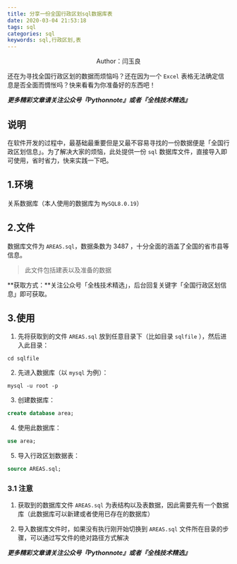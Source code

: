```yaml
---
title: 分享一份全国行政区划sql数据库表
date: 2020-03-04 21:53:18
tags: sql
categories: sql
keywords: sql,行政区划,表
---
```


<center>Author：闫玉良</center>

还在为寻找全国行政区划的数据而烦恼吗？还在因为一个 `Excel` 表格无法确定信息是否全面而惆怅吗？快来看看为你准备好的东西吧！

<!--more-->

***更多精彩文章请关注公众号『Pythonnote』或者『全栈技术精选』***

## 说明

在软件开发的过程中，最基础最重要但是又最不容易寻找的一份数据便是「全国行政区划信息」。为了解决大家的烦恼，此处提供一份 `sql` 数据库文件，直接导入即可使用，省时省力，快来实践一下吧。

## 1.环境

关系数据库（本人使用的数据库为 `MySQL8.0.19`）

## 2.文件

数据库文件为 `AREAS.sql`，数据条数为 3487 ，十分全面的涵盖了全国的省市县等信息。

>  此文件包括建表以及准备的数据

**获取方式：**关注公众号「全栈技术精选」，后台回复关键字「全国行政区划信息」即可获取。

## 3.使用

1) 先将获取到的文件 `AREAS.sql` 放到任意目录下（比如目录 `sqlfile` ），然后进入此目录：

```shell
cd sqlfile
```

2) 先进入数据库（以 `mysql` 为例）：

```shell
mysql -u root -p
```

3) 创建数据库：

```sql
create database area;
```

4) 使用此数据库：

```sql
use area;
```

5) 导入行政区划数据表：

```sql
source AREAS.sql;
```

### 3.1 注意

1) 获取到的数据库文件 `AREAS.sql` 为表结构以及表数据，因此需要先有一个数据库（此数据库可以新建或者使用已存在的数据库）

2) 导入数据库文件时，如果没有执行刚开始切换到 `AREAS.sql` 文件所在目录的步骤，可以通过写文件的绝对路径方式解决

***更多精彩文章请关注公众号『Pythonnote』或者『全栈技术精选』***